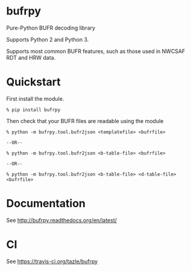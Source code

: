 bufrpy
======

Pure-Python BUFR decoding library

Supports Python 2 and Python 3.

Supports most common BUFR features, such as those used in NWCSAF RDT
and HRW data.

Quickstart
==========

First install the module.

    % pip install bufrpy

Then check that your BUFR files are readable using the module

    % python -m bufrpy.tool.bufr2json <templatefile> <bufrfile>

    --OR--

    % python -m bufrpy.tool.bufr2json <b-table-file> <bufrfile>

    --OR--

    % python -m bufrpy.tool.bufr2json <b-table-file> <d-table-file> <bufrfile>

Documentation
=============

See http://bufrpy.readthedocs.org/en/latest/

CI
==

See https://travis-ci.org/tazle/bufrpy
